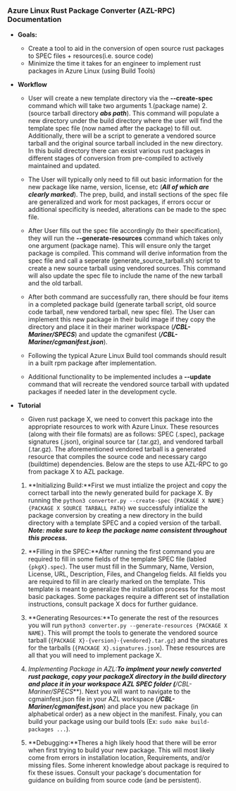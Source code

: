 ### Azure Linux Rust Package Converter (AZL-RPC) Documentation

 - **Goals:**
    - Create a tool to aid in the conversion of open source rust packages to SPEC files + resources(i.e. source code) 
    - Minimize the time it takes for an engineer to implement rust packages in Azure Linux (using Build Tools)

- **Workflow**
    - User will create a new template directory via the **--create-spec** command which will take two arguments 1.(package name) 2.(source tarball directory ***abs path***). This command will populate a new directory under the build directory where the user will find the template spec file (now named after the package) to fill out. Additionally, there will be a script to generate a vendored source tarball and the original source tarball included in the new directory. In this build directory there can exsist various rust packages in different stages of conversion from pre-compiled to actively maintained and updated. 

    - The User will typically only need to fill out basic information for the new package like name, version, license, etc (***All of which are clearly marked***). The prep, build, and install sections of the spec file are generalized and work for most packages, if errors occur or additional specificity is needed, alterations can be made to the spec file. 

    - After User fills out the spec file accordingly (to their specification), they will run the **--generate-resources** command which takes only one argument (package name). This will ensure only the target package is compiled. This command will derive information from the spec file and call a seperate (generate_source_tarball.sh) script to create a new source tarball using vendored sources. This command will also update the spec file to include the name of the new tarball and the old tarball.

    - After both command are successfully ran, there should be four items in a completed package build (generate tarball script, old source code tarball, new vendored tarball, new spec file). The User can implement this new package in their build image if they copy the directory and place it in their mariner workspace (***/CBL-Mariner/SPECS***) and update the cgmanifest (***/CBL-Mariner/cgmanifest.json***). 

    - Following the typical Azure Linux Build tool commands should result in a built rpm package after implementation. 

    - Additional functionality to be implemented includes a **--update** command that will recreate the vendored source tarball with updated packages if needed later in the development cycle.

- **Tutorial**
    - Given rust package X, we need to convert this package into the appropriate resources to work with Azure Linux. These resources (along with their file formats) are as follows: SPEC (.spec), package signatures (.json), original source tar (.tar.gz), and vendored tarball (.tar.gz). The aforementioned vendored tarball is a generated resource that compiles the source code and necessary cargo (buildtime) dependencies. Below are the steps to use AZL-RPC to go from package X to AZL package. 

    1.  **Initializing Build:**First we must intialize the project and copy the correct tarball into the newly generated build for package X. By running the `python3 converter.py --create-spec {PACKAGE X NAME} {PACKAGE X SOURCE TARBALL PATH}` we successfuly intialize the package conversion by creating a new directory in the build directory with a template SPEC and a copied version of the tarball. ***Note: make sure to keep the package name consistent throughout this process.***

    2.  **Filling in the SPEC:**After running the first command you are required to fill in some fields of the template SPEC file (labled `{pkgX}.spec`). The user must fill in the Summary, Name, Version, License, URL, Description, Files, and Changelog fields. All fields you are required to fill in are clearly marked on the template. This template is meant to generalize the installation process for the most basic packages. Some packages require a different set of installation instructions, consult package X docs for further guidance. 

    3.  **Generating Resources:**To generate the rest of the resources you will run `python3 converter.py --generate-resources {PACKAGE X NAME}`. This will prompt the tools to generate the vendored source tarball (`{PACKAGE X}-{version}-{vendored}.tar.gz`) and the sinatures for the tarballs (`{PACKAGE X}.signatures.json`). These resources are all that you will need to implement package X. 

    4.  **Implementing Package in AZL:**To implment your newly converted rust package, copy your packageX directory in the build directory and place it in your workspace AZL SPEC folder (***/CBL-Mariner/SPECS***). Next you will want to navigate to the cgmainfest.json file in your AZL workspace (***/CBL-Mariner/cgmanifest.json***) and place you new package (in alphabetical order) as a new object in the manifest. Finaly, you can build your package using our build tools (Ex: `sudo make build-packages ...`).

    5. **Debugging:**Theres a high likely hood that there will be error when first trying to build your new package. This will most likely come from errors in installation location, Requirements, and/or missing files. Some inherent knowledge about package is required to fix these issues. Consult your package's documentation for guidance on building from source code (and be persistent). 